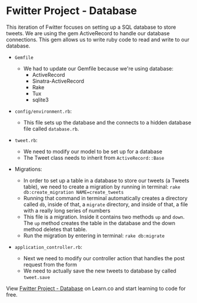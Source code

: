 # Fwitter Project - Database

This iteration of Fwitter focuses on setting up a SQL database to store tweets. We are using the gem ActiveRecord to handle our database connections. This gem allows us to write ruby code to read and write to our database.

+ `Gemfile`
  * We had to update our Gemfile because we're using database:
    * ActiveRecord
    * Sinatra-ActiveRecord
    * Rake
    * Tux
    * sqlite3

+ `config/environment.rb`:
  * This file sets up the database and the connects to a hidden database file called `database.rb`.

+ `tweet.rb`:
  * We need to modify our model to be set up for a database
  * The Tweet class needs to inherit from `ActiveRecord::Base`
+ Migrations:
  * In order to set up a table in a database to store our tweets (a Tweets table), we need to create a migration by running in terminal: `rake db:create_migration NAME=create_tweets`
  * Running that command in terminal automatically creates a directory called `db`, inside of that, a `migrate` directory, and inside of that, a file with a really long series of numbers
  * This file is a migration. Inside it contains two methods `up` and `down`. The `up` method creates the table in the database and the down method deletes that table.
  * Run the migration by entering in terminal: `rake db:migrate`

+ `application_controller.rb`:
  * Next we need to modify our controller action that handles the post request from the form
  * We need to actually save the new tweets to database by called `tweet.save`


<p data-visibility='hidden'>View <a href='https://learn.co/lessons/hs-fwitter-3-databases' title='Fwitter Project - Database'>Fwitter Project - Database</a> on Learn.co and start learning to code for free.</p>
